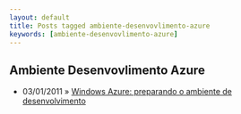 ```yaml
---
layout: default
title: Posts tagged ambiente-desenvovlimento-azure
keywords: [ambiente-desenvovlimento-azure]
---
```

<h2 class="category">Ambiente Desenvovlimento Azure</h2>
<ul class="posts">
<li>
<p>
<span class="date">03/01/2011</span> &raquo; 
<a href="/blog/windows-azure-preparando-o-ambiente-de-desenvolvimento">Windows Azure: preparando o ambiente de desenvolvimento</a>
</p>
</li> 
</ul>
